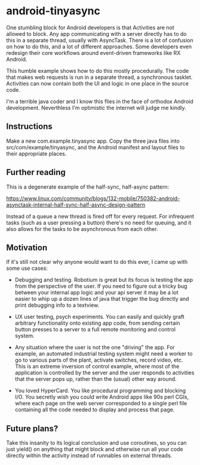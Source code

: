 # android-tinyasync

One stumbling block for Android developers is that Activities are not
allowed to block.  Any app communicating with a server directly has to
do this in a separate thread, usually with AsyncTask.  There is a lot
of confusion on how to do this, and a lot of different approaches.
Some developers even redesign their core workflows around event-driven
frameworks like RX Android.

This humble example shows how to do this mostly procedurally.  The
code that makes web requests is run in a separate thread, a
synchronous tasklet.  Activities can now contain both the UI and logic
in one place in the source code.

I'm a terrible java coder and I know this flies in the face of
orthodox Android development.  Neverthless I'm optimistic the internet
will judge me kindly.


## Instructions

Make a new com.example.tinyasync app.  Copy the three java files into
src/com/example/tinyasync, and the Android manifest and layout files
to their appropriate places.

## Further reading

This is a degenerate example of the half-sync, half-async pattern:

https://www.linux.com/community/blogs/132-mobile/750382-android-asynctask-internal-half-sync-half-async-design-pattern

Instead of a queue a new thread is fired off for every request.  For
infrequent tasks (such as a user pressing a button) there's no need
for queuing, and it also allows for the tasks to be asynchronous from
each other.

## Motivation

If it's still not clear why anyone would want to do this ever, I came
up with some use cases:

* Debugging and testing.  Robotium is great but its focus is testing
the app from the perspective of the user.  If you need to figure out a
tricky bug between your internal app logic and your api server it may
be a lot easier to whip up a dozen lines of java that trigger the bug
directly and print debugging info to a textview.

* UX user testing, psych experiments.  You can easily and quickly
graft arbitrary functionality onto existing app code, from sending
certain button presses to a server to a full remote monitoring and
control system.

* Any situation where the user is not the one "driving" the app.  For
example, an automated industrial testing system might need a worker to
go to various parts of the plant, activate switches, record video,
etc.  This is an extreme inversion of control example, where most of
the application is controlled by the server and the user responds to
activities that the server pops up, rather than the (usual) other way
around.

* You loved HyperCard.  You like procedural programming and blocking
I/O.  You secretly wish you could write Android apps like 90s perl
CGIs, where each page on the web server corresponded to a single perl
file containing all the code needed to display and process that page.

## Future plans?

Take this insanity to its logical conclusion and use coroutines, so
you can just yield() on anything that might block and otherwise run
all your code directly within the activity instead of runnables on
external threads.
